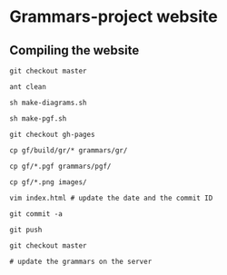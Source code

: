 Grammars-project website
========================

Compiling the website
---------------------

	git checkout master

	ant clean

	sh make-diagrams.sh

	sh make-pgf.sh

	git checkout gh-pages

	cp gf/build/gr/* grammars/gr/

	cp gf/*.pgf grammars/pgf/

	cp gf/*.png images/

	vim index.html # update the date and the commit ID

	git commit -a

	git push

	git checkout master

	# update the grammars on the server
